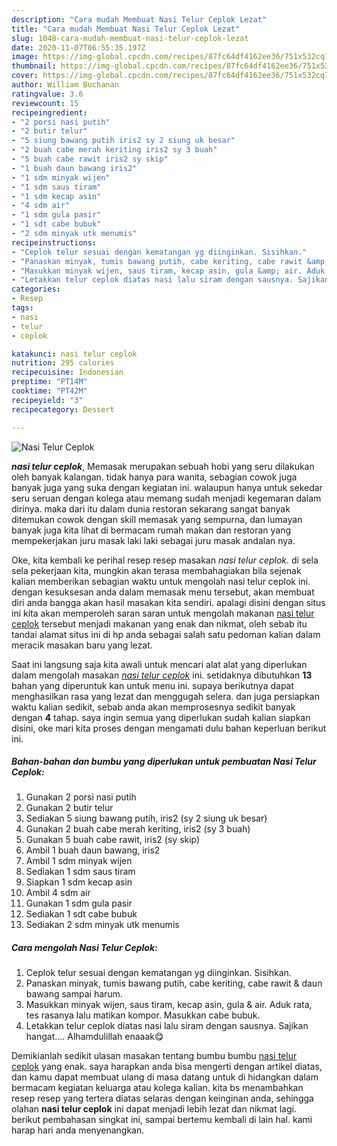 ```yaml
---
description: "Cara mudah Membuat Nasi Telur Ceplok Lezat"
title: "Cara mudah Membuat Nasi Telur Ceplok Lezat"
slug: 1048-cara-mudah-membuat-nasi-telur-ceplok-lezat
date: 2020-11-07T06:55:35.197Z
image: https://img-global.cpcdn.com/recipes/87fc64df4162ee36/751x532cq70/nasi-telur-ceplok-foto-resep-utama.jpg
thumbnail: https://img-global.cpcdn.com/recipes/87fc64df4162ee36/751x532cq70/nasi-telur-ceplok-foto-resep-utama.jpg
cover: https://img-global.cpcdn.com/recipes/87fc64df4162ee36/751x532cq70/nasi-telur-ceplok-foto-resep-utama.jpg
author: William Buchanan
ratingvalue: 3.6
reviewcount: 15
recipeingredient:
- "2 porsi nasi putih"
- "2 butir telur"
- "5 siung bawang putih iris2 sy 2 siung uk besar"
- "2 buah cabe merah keriting iris2 sy 3 buah"
- "5 buah cabe rawit iris2 sy skip"
- "1 buah daun bawang iris2"
- "1 sdm minyak wijen"
- "1 sdm saus tiram"
- "1 sdm kecap asin"
- "4 sdm air"
- "1 sdm gula pasir"
- "1 sdt cabe bubuk"
- "2 sdm minyak utk menumis"
recipeinstructions:
- "Ceplok telur sesuai dengan kematangan yg diinginkan. Sisihkan."
- "Panaskan minyak, tumis bawang putih, cabe keriting, cabe rawit &amp; daun bawang sampai harum."
- "Masukkan minyak wijen, saus tiram, kecap asin, gula &amp; air. Aduk rata, tes rasanya lalu matikan kompor. Masukkan cabe bubuk."
- "Letakkan telur ceplok diatas nasi lalu siram dengan sausnya. Sajikan hangat.... Alhamdulillah enaaak😋"
categories:
- Resep
tags:
- nasi
- telur
- ceplok

katakunci: nasi telur ceplok 
nutrition: 295 calories
recipecuisine: Indonesian
preptime: "PT14M"
cooktime: "PT42M"
recipeyield: "3"
recipecategory: Dessert

---
```



![Nasi Telur Ceplok](https://img-global.cpcdn.com/recipes/87fc64df4162ee36/751x532cq70/nasi-telur-ceplok-foto-resep-utama.jpg)

<b><i>nasi telur ceplok</i></b>, Memasak merupakan sebuah hobi yang seru dilakukan oleh banyak kalangan. tidak hanya para wanita, sebagian cowok juga banyak juga yang suka dengan kegiatan ini. walaupun hanya untuk sekedar seru seruan dengan kolega atau memang sudah menjadi kegemaran dalam dirinya. maka dari itu dalam dunia restoran sekarang sangat banyak ditemukan cowok dengan skill memasak yang sempurna, dan lumayan banyak juga kita lihat di bermacam rumah makan dan restoran yang mempekerjakan juru masak laki laki sebagai juru masak andalan nya.

Oke, kita kembali ke perihal resep resep masakan <i>nasi telur ceplok</i>. di sela sela pekerjaan kita, mungkin akan terasa membahagiakan bila sejenak kalian memberikan sebagian waktu untuk mengolah nasi telur ceplok ini. dengan kesuksesan anda dalam memasak menu tersebut, akan membuat diri anda bangga akan hasil masakan kita sendiri. apalagi disini dengan situs ini kita akan memperoleh saran saran untuk mengolah makanan <u>nasi telur ceplok</u> tersebut menjadi makanan yang enak dan nikmat, oleh sebab itu tandai alamat situs ini di hp anda sebagai salah satu pedoman kalian dalam meracik masakan baru yang lezat.




Saat ini langsung saja kita awali untuk mencari alat alat yang diperlukan dalam mengolah masakan <u><i>nasi telur ceplok</i></u> ini. setidaknya dibutuhkan <b>13</b> bahan yang diperuntuk kan untuk menu ini. supaya berikutnya dapat menghasilkan rasa yang lezat dan menggugah selera. dan juga persiapkan waktu kalian sedikit, sebab anda akan memprosesnya sedikit banyak dengan <b>4</b> tahap. saya ingin semua yang diperlukan sudah kalian siapkan disini, oke mari kita proses dengan mengamati dulu bahan keperluan berikut ini.

<!--inarticleads1-->

##### Bahan-bahan dan bumbu yang diperlukan untuk pembuatan Nasi Telur Ceplok:

1. Gunakan 2 porsi nasi putih
1. Gunakan 2 butir telur
1. Sediakan 5 siung bawang putih, iris2 (sy 2 siung uk besar)
1. Gunakan 2 buah cabe merah keriting, iris2 (sy 3 buah)
1. Gunakan 5 buah cabe rawit, iris2 (sy skip)
1. Ambil 1 buah daun bawang, iris2
1. Ambil 1 sdm minyak wijen
1. Sediakan 1 sdm saus tiram
1. Siapkan 1 sdm kecap asin
1. Ambil 4 sdm air
1. Gunakan 1 sdm gula pasir
1. Sediakan 1 sdt cabe bubuk
1. Sediakan 2 sdm minyak utk menumis




<!--inarticleads2-->

##### Cara mengolah Nasi Telur Ceplok:

1. Ceplok telur sesuai dengan kematangan yg diinginkan. Sisihkan.
1. Panaskan minyak, tumis bawang putih, cabe keriting, cabe rawit &amp; daun bawang sampai harum.
1. Masukkan minyak wijen, saus tiram, kecap asin, gula &amp; air. Aduk rata, tes rasanya lalu matikan kompor. Masukkan cabe bubuk.
1. Letakkan telur ceplok diatas nasi lalu siram dengan sausnya. Sajikan hangat.... Alhamdulillah enaaak😋




Demikianlah sedikit ulasan masakan tentang bumbu bumbu <u>nasi telur ceplok</u> yang enak. saya harapkan anda bisa mengerti dengan artikel diatas, dan kamu dapat membuat ulang di masa datang untuk di hidangkan dalam bermacam kegiatan keluarga atau kolega kalian. kita bs menambahkan resep resep yang tertera diatas selaras dengan keinginan anda, sehingga olahan <b>nasi telur ceplok</b> ini dapat menjadi lebih lezat dan nikmat lagi. berikut pembahasan singkat ini, sampai bertemu kembali di lain hal. kami harap hari anda menyenangkan.
